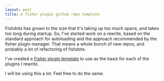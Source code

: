 ```yaml
---
layout: post
title: A fisher plugin github repo template
---
```


Fishdots has grown to the size that it's taking up too much space, and takes too long during startup.  So, I've started work on a rewrite, based on the standard approach for autoloading and the approach recommended by the fisher plugin manager. That means a whole bunch of new repos, and probably a lot of refactoring of fishdots. 

I've created a [Fisher plugin template](https://github.com/aabs/fisher-plugin) to use as the basis for each of the plugins I rewrite.

I will be using this a lot. Feel free to do the same.
